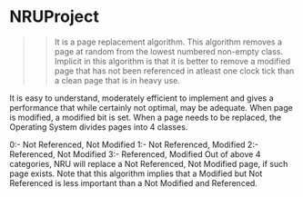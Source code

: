# NRUProject
>> It is a page replacement algorithm. This algorithm removes a page at random from the lowest numbered non-empty class. Implicit in this algorithm is that it is better to remove a modified page that has not been referenced in atleast one clock tick than a clean page that is in heavy use.

It is easy to understand, moderately efficient to implement and gives a performance that while certainly not optimal, may be adequate. When page is modified, a modified bit is set. When a page needs to be replaced, the Operating System divides pages into 4 classes.

0:- Not Referenced, Not Modified
1:- Not Referenced, Modified
2:- Referenced, Not Modified
3:- Referenced, Modified
Out of above 4 categories, NRU will replace a Not Referenced, Not Modified page, if such page exists. Note that this algorithm implies that a Modified but Not Referenced is less important than a Not Modified and Referenced.
